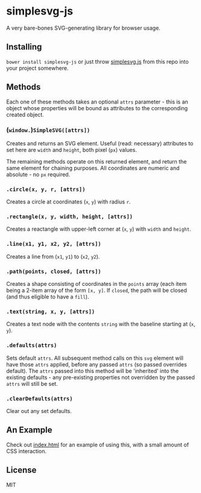 # simplesvg-js

A very bare-bones SVG-generating library for browser usage.

## Installing

`bower install simplesvg-js` or just throw [simplesvg.js](https://raw.githubusercontent.com/forana/simplesvg-js/master/simplesvg.js) from this repo into your project somewhere.

## Methods

Each one of these methods takes an optional `attrs` parameter - this is an object whose properties will be bound as attributes to the corresponding created object.

### (`window.`)`SimpleSVG([attrs])`

Creates and returns an SVG element. Useful (read: necessary) attributes to set here are `width` and `height`, both pixel (`px`) values.

The remaining methods operate on this returned element, and return the same element for chaining purposes. All coordinates are numeric and absolute - no `px` required.

### `.circle(x, y, r, [attrs])`

Creates a circle at coordinates (`x`, `y`) with radius `r`.

### `.rectangle(x, y, width, height, [attrs])`

Creates a reactangle with upper-left corner at (`x`, `y`) with `width` and `height`.

### `.line(x1, y1, x2, y2, [attrs])`

Creates a line from (`x1`, `y1`) to (`x2`, `y2`).

### `.path(points, closed, [attrs])`

Creates a shape consisting of coordinates in the `points` array (each item being a 2-item array of the form `[x, y]`. If `closed`, the path will be closed (and thus eligible to have a `fill`).

### `.text(string, x, y, [attrs])`

Creates a text node with the contents `string` with the baseline starting at (`x`, `y`).

### `.defaults(attrs)`

Sets default `attrs`. All subsequent method calls on this `svg` element will have those `attrs` applied, before any passed `attrs` (so passed overrides default). The `attrs` passed into this method will be 'inherited' into the existing defaults - any pre-existing properties not overridden by the passed `attrs` will still be set.

### `.clearDefaults(attrs)`

Clear out any set defaults.

## An Example

Check out [index.html](https://raw.githubusercontent.com/forana/simplesvg-js/master/index.html) for an example of using this, with a small amount of CSS interaction.

## License
MIT
